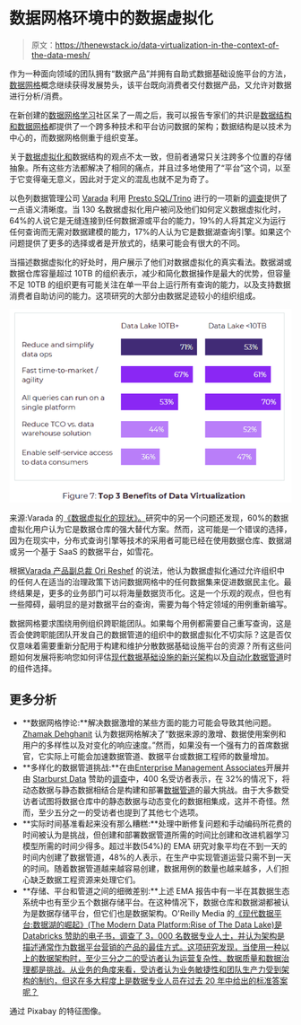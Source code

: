 # 数据网格环境中的数据虚拟化

> 原文：<https://thenewstack.io/data-virtualization-in-the-context-of-the-data-mesh/>

作为一种面向领域的团队拥有“数据产品”并拥有自助式数据基础设施平台的方法，[数据网格](https://thenewstack.io/data-mesh-liberate-business-value-from-data-lakes-data-warehouses/)概念继续获得发展势头，该平台既向消费者交付数据产品，又允许对数据进行分析/消费。

在新创建的[数据网格学习](https://launchpass.com/data-mesh-learning)社区呆了一周之后，我可以报告专家们的共识是[数据结构和数据网格](https://open.spotify.com/episode/2h1BummL8RA96wujsPsUnt)都提供了一个跨多种技术和平台访问数据的架构；数据结构是以技术为中心的，而数据网格侧重于组织变革。

关于[数据虚拟化和](https://www.cloudera.com/campaign/forrester-data-virtualization-or-data-fabric-which-is-right-for-you.html)数据结构的观点不太一致，但前者通常只关注跨多个位置的存储抽象。所有这些方法都解决了相同的痛点，并且过多地使用了“平台”这个词，以至于它变得毫无意义，因此对于定义的混乱也就不足为奇了。

以色列数据管理公司 [Varada](https://varada.io/) 利用 [Presto SQL/Trino](https://trino.io/) 进行的一项新的[调查](https://varada.io/blog/data-virtualization/data-virtualization-survey-q12021/)提供了一点语义清晰度。当 130 名数据虚拟化用户被问及他们如何定义数据虚拟化时，64%的人说它是无缝连接到任何数据源或平台的能力，19%的人将其定义为运行任何查询而无需对数据建模的能力，17%的人认为它是数据湖查询引擎。如果这个问题提供了更多的选择或者是开放式的，结果可能会有很大的不同。

当描述数据虚拟化的好处时，用户展示了他们对数据虚拟化的真实看法。数据湖或数据仓库容量超过 10TB 的组织表示，减少和简化数据操作是最大的优势，但容量不足 10TB 的组织更有可能关注在单一平台上运行所有查询的能力，以及支持数据消费者自助访问的能力。这项研究的大部分由数据足迹较小的组织组成。

![](img/c87185e9c34b4542339bc8e425924bb7.png)

来源:Varada 的[《数据虚拟化的现状》。](https://varada.io/blog/data-virtualization/data-virtualization-survey-q12021/)研究中的另一个问题还发现，60%的数据虚拟化用户认为它是数据仓库的强大替代方案。然而，这可能是一个错误的选择，因为在现实中，分布式查询引擎等技术的采用者可能已经在使用数据仓库、数据湖或另一个基于 SaaS 的数据平台，如雪花。

根据[Varada 产品副总裁 Ori Reshef](https://www.linkedin.com/in/ori-reshef-84440a6/) 的说法，他认为数据虚拟化通过允许组织中的任何人在适当的治理政策下访问数据网格中的任何数据集来促进数据民主化。最终结果是，更多的业务部门可以将海量数据货币化。这是一个乐观的观点，但也有一些障碍，最明显的是对数据平台的查询，需要为每个特定领域的用例重新编写。

数据网格要求围绕用例组织跨职能团队。如果每个用例都需要自己重写查询，这是否会使跨职能团队开发自己的数据管道的组织中的数据虚拟化不切实际？这是否仅仅意味着需要重新分配用于构建和维护分散数据基础设施平台的资源？所有这些问题如何发展将影响您如何评估[现代数据基础设施的新兴架构](https://a16z.com/2020/10/15/the-emerging-architectures-for-modern-data-infrastructure/)以及[自动化数据管道](https://www.eckerson.com/register?content=architecting-and-automating-data-pipelines-a-guide-to-efficient-data-engineering-for-bi-and-data-science)时的组件选择。

## 更多分析

*   **数据网格悖论:**解决数据激增的某些方面的能力可能会导致其他问题。 [Zhamak Dehghanit](https://twitter.com/zhamakd) 认为数据网格解决了“数据来源的激增、数据使用案例和用户的多样性以及对变化的响应速度。”然而，如果没有一个强有力的首席数据官，它实际上可能会加速数据管道、数据平台或数据工程师的数量增加。
*   **多样化的数据管道挑战:**在由[Enterprise Management Associates](http://www.enterprisemanagement.com/)开展并由 [Starburst Data](https://www.starburst.io/) 赞助的[调查](https://www.starburst.io/resources/the-state-of-data-whats-next/)中，400 名受访者表示，在 32%的情况下，将动态数据与静态数据相结合是构建和部署[数据管道](https://thenewstack.io/part-1-the-evolution-of-data-pipeline-architecture/)的最大挑战。由于大多数受访者试图将数据仓库中的静态数据与动态变化的数据相集成，这并不奇怪。然而，至少五分之一的受访者也提到了其他七个选项。
*   **实际时间基准看起来没有那么糟糕:**处理中断修复问题和手动编码所花费的时间被认为是挑战，但创建和部署数据管道所需的时间比创建和改进机器学习模型所需的时间少得多。超过半数(54%)的 EMA 研究对象平均在不到一天的时间内创建了数据管道，48%的人表示，在生产中实现管道运营只需不到一天的时间。随着数据管道越来越容易创建，数据用例的数量也越来越多，人们担心缺乏数据工程资源来处理它们。
*   **存储、平台和管道之间的细微差别:**上述 EMA 报告中有一半在其数据生态系统中也有至少五个数据存储平台。在这种情况下，数据仓库和数据湖都被认为是数据存储平台，但它们也是数据架构。O'Reilly Media 的[《现代数据平台:数据湖的崛起》(The Modern Data Platform:Rise of The Data Lake)是 Databricks 赞助的电子书，调查了 3，000 名数据专业人士，并认为架构是描述通常作为数据平台营销的产品的最佳方式。这项研究发现，当使用一种以上的数据架构时，至少三分之二的受访者认为运营复杂性、数据质量和数据治理都是挑战。从业务的角度来看，受访者认为业务敏捷性和团队生产力受到架构的制约，但这在多大程度上是数据专业人员在过去 20 年中给出的标准答案呢？](https://databricks.com/p/ebook/oreilly-survey-nine-out-of-ten-enterprises-want-a-simpler-data-platform-architecture)

通过 Pixabay 的特征图像。

<svg xmlns:xlink="http://www.w3.org/1999/xlink" viewBox="0 0 68 31" version="1.1"><title>Group</title> <desc>Created with Sketch.</desc></svg>